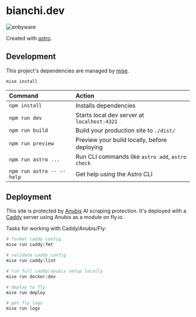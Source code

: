 # bianchi.dev

![enbyware](https://pride-badges.pony.workers.dev/static/v1?label=enbyware&labelColor=%23555&stripeWidth=8&stripeColors=FCF434%2CFFFFFF%2C9C59D1%2C2C2C2C)

Created with [astro](https://astro.build/).

## Development

This project's dependencies are managed by [mise](https://mise.jdx.dev/).

```sh
mise install
```

| Command                   | Action                                           |
| :------------------------ | :----------------------------------------------- |
| `npm install`             | Installs dependencies                            |
| `npm run dev`             | Starts local dev server at `localhost:4321`      |
| `npm run build`           | Build your production site to `./dist/`          |
| `npm run preview`         | Preview your build locally, before deploying     |
| `npm run astro ...`       | Run CLI commands like `astro add`, `astro check` |
| `npm run astro -- --help` | Get help using the Astro CLI                     |

## Deployment

This site is protected by [Anubis](https://anubis.techaro.lol/) AI scraping protection.
It's deployed with a [Caddy](https://caddyserver.com/) server using Anubis as a module on fly.io.

Tasks for working with Caddy/Anubis/Fly:

```sh
# format caddy config
mise run caddy:fmt

# validate caddy config
mise run caddy:lint

# run full caddy/anubis setup locally
mise run docker:dev

# deploy to fly
mise run deploy

# get fly logs
mise run logs
```
